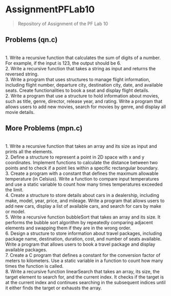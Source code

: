 # AssignmentPFLab10
> Repository of Assignment of the PF Lab 10

## Problems (qn.c)
<br>1. Write a recursive function that calculates the sum of digits of a number. For example, if
the input is 123, the output should be 6.
<br>2. Write a recursive function that takes a string as input and returns the reversed string.
<br>3. Write a program that uses structures to manage flight information, including flight
number, departure city, destination city, date, and available seats. Create functionalities
to book a seat and display flight details.
<br>2. Write a program that use a structure to hold information about movies, such as title,
genre, director, release year, and rating. Write a program that allows users to add new
movies, search for movies by genre, and display all movie details.

## More Problems (mpn.c)
<br>1. Write a recursive function that takes an array and its size as input and prints all the
elements.
<br>2. Define a structure to represent a point in 2D space with x and y coordinates. Implement
functions to calculate the distance between two points and to check if a point lies within
a specific rectangular boundary.
<br>3. Create a program with a constant that defines the maximum allowable temperature (in
Celsius). Write a function to compare input temperatures and use a static variable to
count how many times temperatures exceeded the limit.
<br>4. Create a structure to store details about cars in a dealership, including make, model,
year, price, and mileage. Write a program that allows users to add new cars, display a
list of available cars, and search for cars by make or model.
<br>5. Write a recursive function bubbleSort that takes an array and its size. It performs the
bubble sort algorithm by repeatedly comparing adjacent elements and swapping them if
they are in the wrong order.
<br>6. Design a structure to store information about travel packages, including package name,
destination, duration, cost, and number of seats available. Write a program that allows
users to book a travel package and display available packages.
<br>7. Create a C program that defines a constant for the conversion factor of meters to
kilometers. Use a static variable in a function to count how many times the function is
called.
<br>8. Write a recursive function linearSearch that takes an array, its size, the target element
to search for, and the current index. It checks if the target is at the current index and
continues searching in the subsequent indices until it either finds the target or exhausts
the array.
